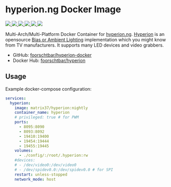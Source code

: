 # hyperion.ng Docker Image

[
  ![](https://img.shields.io/docker/v/foorschtbar/hyperion?style=plastic&sort=date)
  ![](https://img.shields.io/docker/pulls/foorschtbar/hyperion?style=plastic)
  ![](https://img.shields.io/docker/stars/foorschtbar/hyperion?style=plastic)
  ![](https://img.shields.io/docker/image-size/foorschtbar/hyperion?style=plastic)
  ![](https://img.shields.io/github/actions/workflow/status/foorschtbar/hyperion-docker/build.yml?branch=master&style=plastic)
](https://hub.docker.com/repository/docker/foorschtbar/hyperion)
[
  ![](https://img.shields.io/github/last-commit/foorschtbar/hyperion-docker?style=plastic)
](https://github.com/foorschtbar/hyperion-docker)

Multi-Arch/Multi-Platform Docker Container for [hyperion.ng](https://github.com/hyperion-project/hyperion.ng). [Hyperion](https://github.com/hyperion-project/hyperion.ng) is an opensource [Bias or Ambient Lighting](https://en.wikipedia.org/wiki/Bias_lighting) implementation which you might know from TV manufacturers. It supports many LED devices and video grabbers.

* GitHub: [foorschtbar/hyperion-docker](https://github.com/foorschtbar/hyperion-docker)
* Docker Hub: [foorschtbar/hyperion](https://hub.docker.com/r/foorschtbar/hyperion)

## Usage

Example docker-compose configuration:

```yml
services:
  hyperion:
    image: matrix37/hyperion:nightly
    container_name: hyperion
    # privileged: true # for PWM
    ports:
      - 8095:8090
      - 8093:8092
      - 19410:19400
      - 19454:19444
      - 19455:19445
    volumes:
      - ./config/:/root/.hyperion:rw
    #devices:
    # - /dev/video0:/dev/video0
    # - /dev/spidev0.0:/dev/spidev0.0 # for SPI
    restart: unless-stopped
    network_mode: host
```
